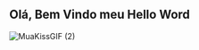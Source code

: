## Olá, Bem Vindo meu **Hello Word**
![MuaKissGIF (2)](https://github.com/user-attachments/assets/e7a5e0d8-6ab3-4467-8a85-f31dcb713b53)


<!--
**Nilson-DataScience/Nilson-DataScience** is a ✨ _special_ ✨ repository because its `README.md` (this file) appears on your GitHub profile.

Here are some ideas to get you started:

- 🔭 I’m currently working on ...
- 🌱 I’m currently learning ...
- 👯 I’m looking to collaborate on ...
- 🤔 I’m looking for help with ...
- 💬 Ask me about ...
- 📫 How to reach me: ...
- 😄 Pronouns: ...
- ⚡ Fun fact: ...
-->
